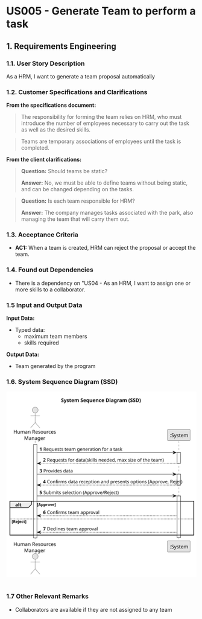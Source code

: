 # US005 - Generate Team to perform a task


## 1. Requirements Engineering

### 1.1. User Story Description

As a HRM, I want to generate a team proposal automatically

### 1.2. Customer Specifications and Clarifications 

**From the specifications document:**

>	The responsibility for forming the team relies on HRM, who must introduce the number of employees   necessary to carry out the task as well as the desired skills.

>	Teams are temporary associations of employees until the task is completed.


**From the client clarifications:**


> **Question:** Should teams be static?
>
> **Answer:** No, we must be able to define teams without being static, and can be changed depending on the tasks.

> **Question:** Is each team responsible for HRM?
>
> **Answer:** The company manages tasks associated with the park, also managing the team that will carry them out.


### 1.3. Acceptance Criteria

* **AC1:** When a team is created, HRM can reject the proposal or accept the team.

### 1.4. Found out Dependencies

* There is a dependency on "US04 - As an HRM, I want to assign one or more skills to a collaborator.

### 1.5 Input and Output Data

**Input Data:**

* Typed data:
    * maximum team members
    * skills required
	

**Output Data:**

* Team generated by the program


### 1.6. System Sequence Diagram (SSD)

![System Sequence Diagram](svg/us005-system-sequence-diagram.svg)

#
### 1.7 Other Relevant Remarks

* Collaborators are available if they are not assigned to any team